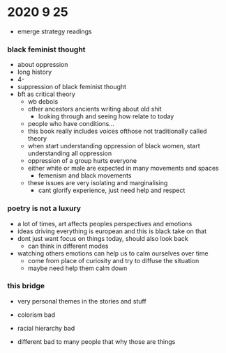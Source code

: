 # 2020 9 25

- emerge strategy readings

### black feminist thought

- about oppression
- long history
- 4-
- suppression of black feminist thought 
- bft as critical theory
  - wb debois
  - other ancestors ancients writing about old shit
    - looking through and seeing how relate to today
  - people who have conditions... 
  - this book really includes voices ofthose not traditionally called theory
  - when start understanding oppression of black women, start understanding all oppression
  - oppression of a group hurts everyone
  - either white or male are expected in many movements and spaces
    - femenism and black movements
  - these issues are very isolating and marginalising
    - cant glorify experience, just need help and respect

### poetry is not a luxury

- a lot of times, art affects peoples perspectives and emotions
- ideas driving everything is european and this is black take on that
- dont just want focus on things today, should also look back
  - can think in different modes
- watching others emotions can help us to calm ourselves over time
  - come from place of curiosity and try to diffuse the situation
  - maybe need help them calm down

### this bridge

- very personal themes in the stories and stuff

- colorism bad
- racial hierarchy bad
- different bad to many people that why those are things